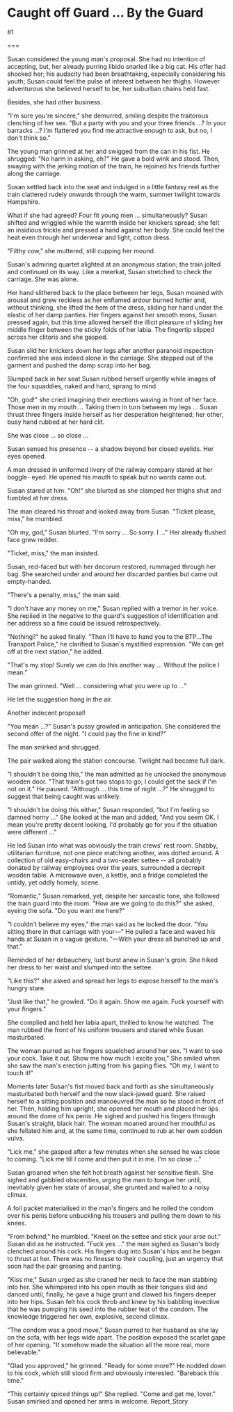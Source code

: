 Caught off Guard ... By the Guard
=================================
#1 

===

Susan considered the young man's proposal. She had no intention of accepting, but, her already purring libido snarled like a big cat. His offer had shocked her; his audacity had been breathtaking, especially considering his youth; Susan could feel the pulse of interest between her thighs. However adventurous she believed herself to be, her suburban chains held fast. 

Besides, she had other business. 

"I'm sure you're sincere," she demurred, smiling despite the traitorous clenching of her sex. "But a party with you and your three friends ...? In your barracks ...? I'm flattered you find me attractive enough to ask, but no, I don't think so." 

The young man grinned at her and swigged from the can in his fist. He shrugged: "No harm in asking, eh?" He gave a bold wink and stood. Then, swaying with the jerking motion of the train, he rejoined his friends further along the carriage. 

Susan settled back into the seat and indulged in a little fantasy reel as the train clattered rudely onwards through the warm, summer twilight towards Hampshire. 

What if she had agreed? Four fit young men ... simultaneously? Susan shifted and wriggled while the warmth inside her knickers spread; she felt an insidious trickle and pressed a hand against her body. She could feel the heat even through her underwear and light, cotton dress. 

"Filthy cow," she muttered, still cupping her mound. 

Susan's admiring quartet alighted at an anonymous station; the train jolted and continued on its way. Like a meerkat, Susan stretched to check the carriage. She was alone. 

Her hand slithered back to the place between her legs, Susan moaned with arousal and grew reckless as her enflamed ardour burned hotter and, without thinking, she lifted the hem of the dress, sliding her hand under the elastic of her damp panties. Her fingers against her smooth mons, Susan pressed again, but this time allowed herself the illicit pleasure of sliding her middle finger between the sticky folds of her labia. The fingertip slipped across her clitoris and she gasped. 

Susan slid her knickers down her legs after another paranoid inspection confirmed she was indeed alone in the carriage. She stepped out of the garment and pushed the damp scrap into her bag. 

Slumped back in her seat Susan rubbed herself urgently while images of the four squaddies, naked and hard, sprang to mind. 

"Oh, god!" she cried imagining their erections waving in front of her face. Those men in my mouth ... Taking them in turn between my legs ... Susan thrust three fingers inside herself as her desperation heightened; her other, busy hand rubbed at her hard clit. 

She was close ... so close ... 

Susan sensed his presence -- a shadow beyond her closed eyelids. Her eyes opened. 

A man dressed in uniformed livery of the railway company stared at her boggle- eyed. He opened his mouth to speak but no words came out. 

Susan stared at him. "Oh!" she blurted as she clamped her thighs shut and fumbled at her dress. 

The man cleared his throat and looked away from Susan. "Ticket please, miss," he mumbled. 

"Oh my, god," Susan blurted. "I'm sorry ... So sorry. I ..." Her already flushed face grew redder. 

"Ticket, miss," the man insisted. 

Susan, red-faced but with her decorum restored, rummaged through her bag. She searched under and around her discarded panties but came out empty-handed. 

"There's a penalty, miss," the man said. 

"I don't have any money on me," Susan replied with a tremor in her voice. She replied in the negative to the guard's suggestion of identification and her address so a fine could be issued retrospectively. 

"Nothing?" he asked finally. "Then I'll have to hand you to the BTP...The Transport Police," he clarified to Susan's mystified expression. "We can get off at the next station," he added. 

"That's my stop! Surely we can do this another way ... Without the police I mean." 

The man grinned. "Well ... considering what you were up to ..." 

He let the suggestion hang in the air. 

Another indecent proposal! 

"You mean ...?" Susan's pussy growled in anticipation. She considered the second offer of the night. "I could pay the fine in kind?" 

The man smirked and shrugged. 

The pair walked along the station concourse. Twilight had become full dark. 

"I shouldn't be doing this," the man admitted as he unlocked the anonymous wooden door. "That train's got two stops to go; I could get the sack if I'm not on it." He paused. "Although ... this time of night ...?" He shrugged to suggest that being caught was unlikely. 

"I shouldn't be doing this either," Susan responded, "but I'm feeling so damned horny ..." She looked at the man and added, "And you seem OK. I mean you're pretty decent looking, I'd probably go for you if the situation were different ..." 

He led Susan into what was obviously the train crews' rest room. Shabby, utilitarian furniture, not one piece matching another, was dotted around. A collection of old easy-chairs and a two-seater settee -- all probably donated by railway employees over the years, surrounded a decrepit wooden table. A microwave oven, a kettle, and a fridge completed the untidy, yet oddly homely, scene. 

"Romantic," Susan remarked, yet, despite her sarcastic tone, she followed the train guard into the room. "How are we going to do this?" she asked, eyeing the sofa. "Do you want me here?" 

"I couldn't believe my eyes," the man said as he locked the door. "You sitting there in that carriage with your—" He pulled a face and waved his hands at Susan in a vague gesture. "—With your dress all bunched up and that." 

Reminded of her debauchery, lust burst anew in Susan's groin. She hiked her dress to her waist and slumped into the settee. 

"Like this?" she asked and spread her legs to expose herself to the man's hungry stare. 

"Just like that," he growled. "Do it again. Show me again. Fuck yourself with your fingers." 

She complied and held her labia apart, thrilled to know he watched. The man rubbed the front of his uniform trousers and stared while Susan masturbated. 

The woman purred as her fingers squelched around her sex. "I want to see your cock. Take it out. Show me how much I excite you," She smiled when she saw the man's erection jutting from his gaping flies. "Oh my, I want to touch it!" 

Moments later Susan's fist moved back and forth as she simultaneously masturbated both herself and the now slack-jawed guard. She raised herself to a sitting position and manoeuvred the man so he stood in front of her. Then, holding him upright, she opened her mouth and placed her lips around the dome of his penis. He sighed and pushed his fingers through Susan's straight, black hair. The woman moaned around her mouthful as she fellated him and, at the same time, continued to rub at her own sodden vulva. 

"Lick me," she gasped after a few minutes when she sensed he was close to coming. "Lick me till I come and then put it in me. I'm so close ..." 

Susan groaned when she felt hot breath against her sensitive flesh. She sighed and gabbled obscenities, urging the man to tongue her until, inevitably given her state of arousal, she grunted and wailed to a noisy climax. 

A foil packet materialised in the man's fingers and he rolled the condom over his penis before unbuckling his trousers and pulling them down to his knees. 

"From behind," he mumbled. "Kneel on the settee and stick your arse out." Susan did as he instructed. "Fuck yes ..." the man sighed as Susan's body clenched around his cock. His fingers dug into Susan's hips and he began to thrust at her. There was no finesse to their coupling, just an urgency that soon had the pair groaning and panting. 

"Kiss me," Susan urged as she craned her neck to face the man stabbing into her. She whimpered into his open mouth as their tongues slid and danced until, finally, he gave a huge grunt and clawed his fingers deeper into her hips. Susan felt his cock throb and knew by his babbling invective that he was pumping his seed into the rubber teat of the condom. The knowledge triggered her own, explosive, second climax. 

"The condom was a good move," Susan purred to her husband as she lay on the sofa, with her legs wide apart. The position exposed the scarlet gape of her opening. "It somehow made the situation all the more real, more believable." 

"Glad you approved," he grinned. "Ready for some more?" He nodded down to his cock, which still stood firm and obviously interested. "Bareback this time." 

"This certainly spiced things up!" She replied. "Come and get me, lover." Susan smirked and opened her arms in welcome. Report_Story 
